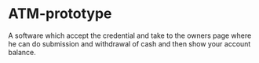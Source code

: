 # ATM-prototype
A software which accept the credential and take to the owners page where he can do submission and withdrawal of cash and then show your account balance.
